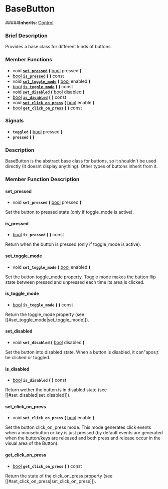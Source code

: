 #  BaseButton  
#####**Inherits:** [Control](class_control)

###  Brief Description  
Provides a base class for different kinds of buttons.

###  Member Functions 
  * void  **[`set_pressed`](#set_pressed)**  **(** [bool](class_bool) pressed  **)**
  * [bool](class_bool)  **[`is_pressed`](#is_pressed)**  **(** **)** const
  * void  **[`set_toggle_mode`](#set_toggle_mode)**  **(** [bool](class_bool) enabled  **)**
  * [bool](class_bool)  **[`is_toggle_mode`](#is_toggle_mode)**  **(** **)** const
  * void  **[`set_disabled`](#set_disabled)**  **(** [bool](class_bool) disabled  **)**
  * [bool](class_bool)  **[`is_disabled`](#is_disabled)**  **(** **)** const
  * void  **[`set_click_on_press`](#set_click_on_press)**  **(** [bool](class_bool) enable  **)**
  * [bool](class_bool)  **[`get_click_on_press`](#get_click_on_press)**  **(** **)** const

###  Signals  
  *  **`toggled`**  **(** [bool](class_bool) pressed  **)**
  *  **`pressed`**  **(** **)**

###  Description  
BaseButton is the abstract base class for buttons, so it shouldn't be used directly (It doesnt display anything). Other types of buttons inherit from it.

###  Member Function Description  

#### <a name="set_pressed">set_pressed</a>
  * void  **`set_pressed`**  **(** [bool](class_bool) pressed  **)**

Set the button to pressed state (only if toggle_mode is active).

#### <a name="is_pressed">is_pressed</a>
  * [bool](class_bool)  **`is_pressed`**  **(** **)** const

Return when the button is pressed (only if toggle_mode is active).

#### <a name="set_toggle_mode">set_toggle_mode</a>
  * void  **`set_toggle_mode`**  **(** [bool](class_bool) enabled  **)**

Set the button toggle_mode property. Toggle mode makes the button flip state between pressed and unpressed each time its area is clicked.

#### <a name="is_toggle_mode">is_toggle_mode</a>
  * [bool](class_bool)  **`is_toggle_mode`**  **(** **)** const

Return the toggle_mode property (see [[#set_toggle_mode|set_toggle_mode]]).

#### <a name="set_disabled">set_disabled</a>
  * void  **`set_disabled`**  **(** [bool](class_bool) disabled  **)**

Set the button into disabled state. When a button is disabled, it can"apos;t be clicked or toggled.

#### <a name="is_disabled">is_disabled</a>
  * [bool](class_bool)  **`is_disabled`**  **(** **)** const

Return wether the button is in disabled state (see [[#set_disabled|set_disabled]]).

#### <a name="set_click_on_press">set_click_on_press</a>
  * void  **`set_click_on_press`**  **(** [bool](class_bool) enable  **)**

Set the button click_on_press mode. This mode generates click events when a mousebutton or key is just pressed (by default events are generated when the button/keys are released and both press and release occur in the visual area of the Button).

#### <a name="get_click_on_press">get_click_on_press</a>
  * [bool](class_bool)  **`get_click_on_press`**  **(** **)** const

Return the state of the click_on_press property (see [[#set_click_on_press|set_click_on_press]]).
